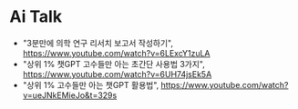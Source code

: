 # Ai Talk 


* "3분만에 의학 연구 리서치 보고서 작성하기", https://www.youtube.com/watch?v=6LExcY1zuLA
* "상위 1% 챗GPT 고수들만 아는 초간단 사용법 3가지", https://www.youtube.com/watch?v=6UH74jsEk5A
* "상위 1% 고수들만 아는 챗GPT 활용법", https://www.youtube.com/watch?v=ueJNkEMieJo&t=329s
